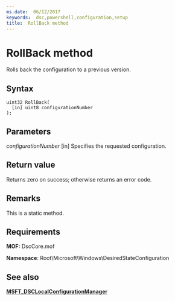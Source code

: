```yaml
---
ms.date:  06/12/2017
keywords:  dsc,powershell,configuration,setup
title:  RollBack method
---
```

# RollBack method

Rolls back the configuration to a previous version.

## Syntax

```mof
uint32 RollBack(
  [in] uint8 configurationNumber
);
```

## Parameters

*configurationNumber* \[in\]
Specifies the requested configuration.

## Return value

Returns zero on success; otherwise returns an error code.

## Remarks

This is a static method.

## Requirements

**MOF:** DscCore.mof

**Namespace**: Root\Microsoft\Windows\DesiredStateConfiguration

## See also

[**MSFT_DSCLocalConfigurationManager**](msft-dsclocalconfigurationmanager.md)
